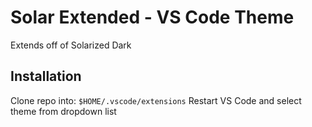 # Solar Extended - VS Code Theme

Extends off of Solarized Dark

## Installation
Clone repo into: 
``
$HOME/.vscode/extensions
``
Restart VS Code and select theme from dropdown list